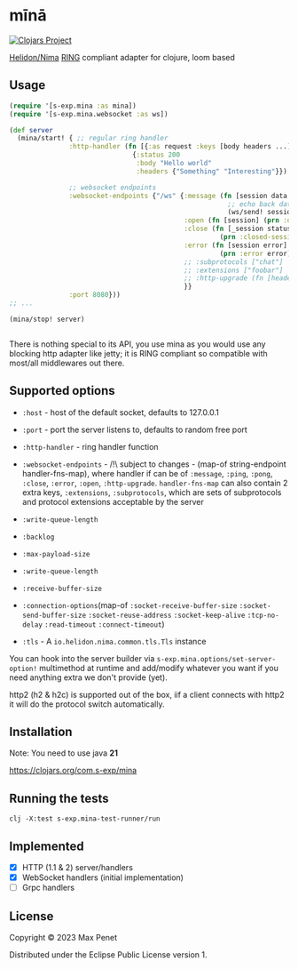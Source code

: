# mīnā

[![Clojars
Project](https://img.shields.io/clojars/v/com.s-exp/mina.svg)](https://clojars.org/com.s-exp/mina)

[Helidon/Nima](https://helidon.io/nima)
[RING](https://github.com/ring-clojure/ring/blob/master/SPEC) compliant adapter
for clojure, loom based

## Usage

```clojure
(require '[s-exp.mina :as mina])
(require '[s-exp.mina.websocket :as ws])

(def server
  (mina/start! { ;; regular ring handler
               :http-handler (fn [{:as request :keys [body headers ...]}]
                               {:status 200
                                :body "Hello world"
                                :headers {"Something" "Interesting"}})

               ;; websocket endpoints
               :websocket-endpoints {"/ws" {:message (fn [session data _last-msg]
                                                       ;; echo back data
                                                       (ws/send! session data true))
                                            :open (fn [session] (prn :opening-session))
                                            :close (fn [_session status reason]
                                                     (prn :closed-session status reason))
                                            :error (fn [session error]
                                                     (prn :error error))
                                            ;; :subprotocols ["chat"]
                                            ;; :extensions ["foobar"]
                                            ;; :http-upgrade (fn [headers] ...)
                                            }}
               :port 8080}))
;; ...

(mina/stop! server)

```

```

```

There is nothing special to its API, you use mina as you would use any blocking
http adapter like jetty; it is RING compliant so compatible with most/all
middlewares out there.

## Supported options

* `:host` - host of the default socket, defaults to 127.0.0.1

* `:port` - port the server listens to, defaults to random free port

* `:http-handler` - ring handler function

* `:websocket-endpoints` - /!\ subject to changes - (map-of string-endpoint handler-fns-map), where handler if can be of `:message`, `:ping`, `:pong`, `:close`, `:error`, `:open`, `:http-upgrade`. `handler-fns-map` can also contain 2 extra keys, `:extensions`, `:subprotocols`, which are sets of subprotocols and protocol extensions acceptable by the server

* `:write-queue-length` 

* `:backlog` 

* `:max-payload-size` 

* `:write-queue-length`

* `:receive-buffer-size` 

* `:connection-options`(map-of `:socket-receive-buffer-size` `:socket-send-buffer-size` `:socket-reuse-address` `:socket-keep-alive` `:tcp-no-delay` `:read-timeout` `:connect-timeout`)

* `:tls` - A `io.helidon.nima.common.tls.Tls` instance


You can hook into the server builder via `s-exp.mina.options/set-server-option!`
multimethod at runtime and add/modify whatever you want if you need anything
extra we don't provide (yet).

http2 (h2 & h2c) is supported out of the box, iif a client connects with http2
it will do the protocol switch automatically.

## Installation

Note: You need to use java **21**

https://clojars.org/com.s-exp/mina

## Running the tests 

```
clj -X:test s-exp.mina-test-runner/run
```

## Implemented

- [x] HTTP (1.1 & 2) server/handlers
- [x] WebSocket handlers (initial implementation)
- [ ] Grpc handlers

## License

Copyright © 2023 Max Penet

Distributed under the Eclipse Public License version 1.
